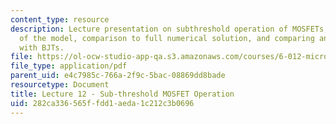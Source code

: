 ```yaml
---
content_type: resource
description: Lecture presentation on subthreshold operation of MOSFETs, development
  of the model, comparison to full numerical solution, and comparing and contrasting
  with BJTs.
file: https://ol-ocw-studio-app-qa.s3.amazonaws.com/courses/6-012-microelectronic-devices-and-circuits-fall-2009/282ca336565ffdd1aeda1c212c3b0696_MIT6_012F09_lec12.pdf
file_type: application/pdf
parent_uid: e4c7985c-766a-2f9c-5bac-08869dd8bade
resourcetype: Document
title: Lecture 12 - Sub-threshold MOSFET Operation
uid: 282ca336-565f-fdd1-aeda-1c212c3b0696
---
```

